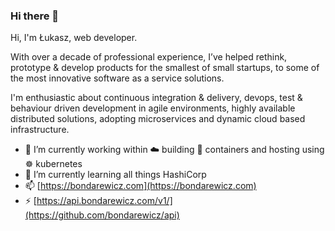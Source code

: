 ### Hi there 👋

Hi, I'm Łukasz, web developer. 

With over a decade of professional experience, 
I’ve helped rethink, prototype & develop products
for the smallest of small startups, to some of the most innovative 
software as a service solutions.

I'm enthusiastic about continuous integration & delivery, devops,
test & behaviour driven development in agile environments, 
highly available distributed solutions,
adopting microservices and dynamic cloud based infrastructure.


- 🔭 I’m currently working within ☁️ building 🐳 containers and hosting using ☸️ kubernetes
- 🌱 I’m currently learning all things HashiCorp
- 📫 [https://bondarewicz.com](https://bondarewicz.com)
- ⚡ [https://api.bondarewicz.com/v1/](https://github.com/bondarewicz/api)
